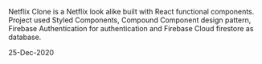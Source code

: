 Netflix Clone is a Netflix look alike built with React functional components.
Project used Styled Components, Compound Component design pattern, Firebase Authentication for authentication and Firebase Cloud firestore as database.

25-Dec-2020
